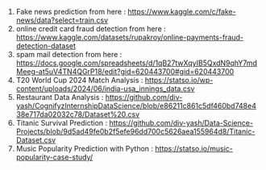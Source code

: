1. Fake news prediction from here : https://www.kaggle.com/c/fake-news/data?select=train.csv
2. online credit card fraud detection from here : https://www.kaggle.com/datasets/rupakroy/online-payments-fraud-detection-dataset
3. spam  mail detection from here : https://docs.google.com/spreadsheets/d/1qB27twXqyIB5QxdN9qhY7mdMeeg-at5uV4TN4QGrP18/edit?gid=620443700#gid=620443700
4. T20 World Cup 2024 Match Analysis : https://statso.io/wp-content/uploads/2024/06/india-usa_innings_data.csv
5. Restaurant Data Analysis : https://github.com/div-yash/CognifyzInternshipDataScience/blob/e86211c861c5df460bd748e438e717da02032c78/Dataset%20.csv
6. Titanic Survival Prediction : https://github.com/div-yash/Data-Science-Projects/blob/9d5ad49fe0b2f5efe96dd700c5626aea155964d8/Titanic-Dataset.csv
7. Music Popularity Prediction with Python : https://statso.io/music-popularity-case-study/
